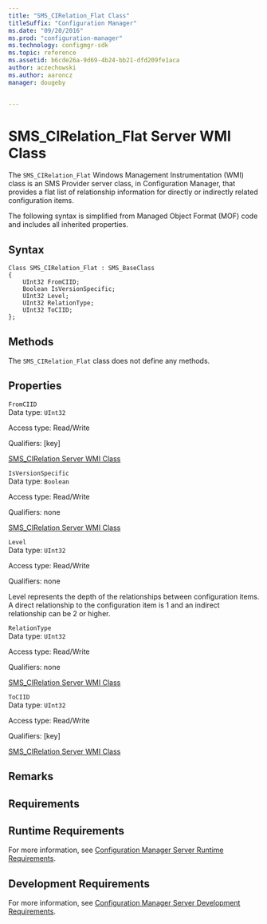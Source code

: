 ```yaml
---
title: "SMS_CIRelation_Flat Class"
titleSuffix: "Configuration Manager"
ms.date: "09/20/2016"
ms.prod: "configuration-manager"
ms.technology: configmgr-sdk
ms.topic: reference
ms.assetid: b6cde26a-9d69-4b24-bb21-dfd209fe1aca
author: aczechowski
ms.author: aaroncz
manager: dougeby


---
```

# SMS_CIRelation_Flat Server WMI Class
The `SMS_CIRelation_Flat` Windows Management Instrumentation (WMI) class is an SMS Provider server class, in Configuration Manager, that provides a flat list of relationship information for directly or indirectly related configuration items.  

 The following syntax is simplified from Managed Object Format (MOF) code and includes all inherited properties.  

## Syntax  

```  
Class SMS_CIRelation_Flat : SMS_BaseClass  
{  
    UInt32 FromCIID;  
    Boolean IsVersionSpecific;  
    UInt32 Level;  
    UInt32 RelationType;  
    UInt32 ToCIID;  
};  
```  

## Methods  
 The `SMS_CIRelation_Flat` class does not define any methods.  

## Properties  
 `FromCIID`  
 Data type: `UInt32`  

 Access type: Read/Write  

 Qualifiers: [key]  

 [SMS_CIRelation Server WMI Class](../../../develop/reference/sum/sms_cirelation-server-wmi-class.md)  

 `IsVersionSpecific`  
 Data type: `Boolean`  

 Access type: Read/Write  

 Qualifiers: none  

 [SMS_CIRelation Server WMI Class](../../../develop/reference/sum/sms_cirelation-server-wmi-class.md)  

 `Level`  
 Data type: `UInt32`  

 Access type: Read/Write  

 Qualifiers: none  

 Level represents the depth of the relationships between configuration items. A direct relationship to the configuration item is 1 and an indirect relationship can be 2 or higher.  

 `RelationType`  
 Data type: `UInt32`  

 Access type: Read/Write  

 Qualifiers: none  

 [SMS_CIRelation Server WMI Class](../../../develop/reference/sum/sms_cirelation-server-wmi-class.md)  

 `ToCIID`  
 Data type: `UInt32`  

 Access type: Read/Write  

 Qualifiers: [key]  

 [SMS_CIRelation Server WMI Class](../../../develop/reference/sum/sms_cirelation-server-wmi-class.md)  

## Remarks  

## Requirements  

## Runtime Requirements  
 For more information, see [Configuration Manager Server Runtime Requirements](../../../develop/core/reqs/server-runtime-requirements.md).  

## Development Requirements  
 For more information, see [Configuration Manager Server Development Requirements](../../../develop/core/reqs/server-development-requirements.md).
